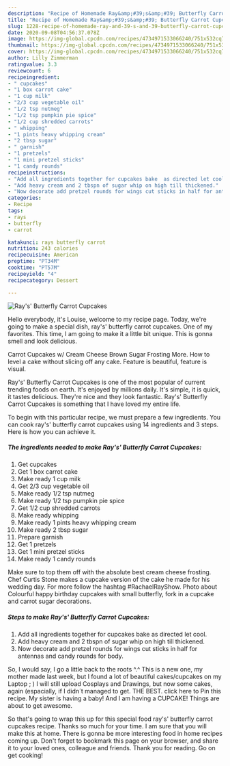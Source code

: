```yaml
---
description: "Recipe of Homemade Ray&amp;#39;s&amp;#39; Butterfly Carrot Cupcakes"
title: "Recipe of Homemade Ray&amp;#39;s&amp;#39; Butterfly Carrot Cupcakes"
slug: 1228-recipe-of-homemade-ray-and-39-s-and-39-butterfly-carrot-cupcakes
date: 2020-09-08T04:56:37.078Z
image: https://img-global.cpcdn.com/recipes/4734971533066240/751x532cq70/rays-butterfly-carrot-cupcakes-recipe-main-photo.jpg
thumbnail: https://img-global.cpcdn.com/recipes/4734971533066240/751x532cq70/rays-butterfly-carrot-cupcakes-recipe-main-photo.jpg
cover: https://img-global.cpcdn.com/recipes/4734971533066240/751x532cq70/rays-butterfly-carrot-cupcakes-recipe-main-photo.jpg
author: Lilly Zimmerman
ratingvalue: 3.3
reviewcount: 6
recipeingredient:
- " cupcakes"
- "1 box carrot cake"
- "1 cup milk"
- "2/3 cup vegetable oil"
- "1/2 tsp nutmeg"
- "1/2 tsp pumpkin pie spice"
- "1/2 cup shredded carrots"
- " whipping"
- "1 pints heavy whipping cream"
- "2 tbsp sugar"
- " garnish"
- "1 pretzels"
- "1 mini pretzel sticks"
- "1 candy rounds"
recipeinstructions:
- "Add all ingredients together for cupcakes bake  as directed let cool."
- "Add heavy cream and 2 tbspn of sugar whip on high till thickened."
- "Now decorate add pretzel rounds for wings cut sticks in half for antennas and candy rounds for body."
categories:
- Recipe
tags:
- rays
- butterfly
- carrot

katakunci: rays butterfly carrot 
nutrition: 243 calories
recipecuisine: American
preptime: "PT34M"
cooktime: "PT57M"
recipeyield: "4"
recipecategory: Dessert

---
```



![Ray&#39;s&#39; Butterfly Carrot Cupcakes](https://img-global.cpcdn.com/recipes/4734971533066240/751x532cq70/rays-butterfly-carrot-cupcakes-recipe-main-photo.jpg)

Hello everybody, it's Louise, welcome to my recipe page. Today, we're going to make a special dish, ray&#39;s&#39; butterfly carrot cupcakes. One of my favorites. This time, I am going to make it a little bit unique. This is gonna smell and look delicious.

Carrot Cupcakes w/ Cream Cheese Brown Sugar Frosting More. How to level a cake without slicing off any cake. Feature is beautiful, feature is visual.

Ray&#39;s&#39; Butterfly Carrot Cupcakes is one of the most popular of current trending foods on earth. It's enjoyed by millions daily. It's simple, it is quick, it tastes delicious. They're nice and they look fantastic. Ray&#39;s&#39; Butterfly Carrot Cupcakes is something that I have loved my entire life.


To begin with this particular recipe, we must prepare a few ingredients. You can cook ray&#39;s&#39; butterfly carrot cupcakes using 14 ingredients and 3 steps. Here is how you can achieve it.

<!--inarticleads1-->

##### The ingredients needed to make Ray&#39;s&#39; Butterfly Carrot Cupcakes:

1. Get  cupcakes
1. Get 1 box carrot cake
1. Make ready 1 cup milk
1. Get 2/3 cup vegetable oil
1. Make ready 1/2 tsp nutmeg
1. Make ready 1/2 tsp pumpkin pie spice
1. Get 1/2 cup shredded carrots
1. Make ready  whipping
1. Make ready 1 pints heavy whipping cream
1. Make ready 2 tbsp sugar
1. Prepare  garnish
1. Get 1 pretzels
1. Get 1 mini pretzel sticks
1. Make ready 1 candy rounds


Make sure to top them off with the absolute best cream cheese frosting. Chef Curtis Stone makes a cupcake version of the cake he made for his wedding day. For more follow the hashtag #RachaelRayShow. Photo about Colourful happy birthday cupcakes with small butterfly, fork in a cupcake and carrot sugar decorations. 

<!--inarticleads2-->

##### Steps to make Ray&#39;s&#39; Butterfly Carrot Cupcakes:

1. Add all ingredients together for cupcakes bake  as directed let cool.
1. Add heavy cream and 2 tbspn of sugar whip on high till thickened.
1. Now decorate add pretzel rounds for wings cut sticks in half for antennas and candy rounds for body.


So, I would say, I go a little back to the roots ^.^ This is a new one, my mother made last week, but I found a lot of beautiful cakes/cupcakes on my Laptop ; ) I will still upload Cosplays and Drawings, but now some cakes, again (espacially, if I didn´t managed to get. THE BEST. click here to Pin this recipe. My sister is having a baby! And I am having a CUPCAKE! Things are about to get awesome. 

So that's going to wrap this up for this special food ray&#39;s&#39; butterfly carrot cupcakes recipe. Thanks so much for your time. I am sure that you will make this at home. There is gonna be more interesting food in home recipes coming up. Don't forget to bookmark this page on your browser, and share it to your loved ones, colleague and friends. Thank you for reading. Go on get cooking!
